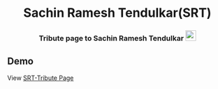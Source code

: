 
<div align="center">
  <h1>Sachin Ramesh Tendulkar(SRT)</h1>

<h3>Tribute page to Sachin Ramesh Tendulkar <img src="https://emojis.slackmojis.com/emojis/images/1584726375/8272/blob-cool.gif?1584726375" width="24"/></h3>
</div>

## Demo

View [SRT-Tribute Page](https://ebinjs.github.io/SRT/)
